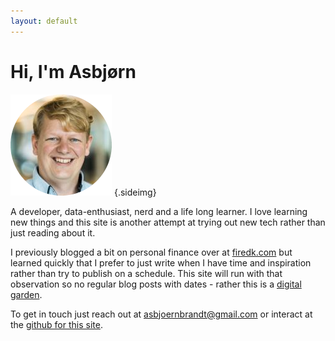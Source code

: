 ```yaml
---
layout: default
---
```

# Hi, I'm Asbjørn

![profile](assets/profile.png) {.sideimg}

A developer, data-enthusiast, nerd and a life long learner. I love learning new things and this site is another attempt at trying out new tech rather than just reading about it.

I previously blogged a bit on personal finance over at [firedk.com](https://firedk.com/blog/) but learned quickly that I prefer to just write when I have time and inspiration rather than try to publish on a schedule. This site will run with that observation so no regular blog posts with dates - rather this is a [digital garden](inspiration).

To get in touch just reach out at asbjoernbrandt@gmail.com or interact at the [github for this site](https://github.com/asbjornb/personal-site).
